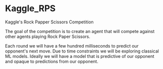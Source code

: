 # Kaggle_RPS
Kaggle's Rock Papper Scissors Competition

The goal of the competition is to create an agent that will compete against other agents playing Rock Paper Scissors.

Each round we will have a few hundred milliseconds to predict our opponent's next move. 
Due to time constraints we will be exploring classical ML models.
Ideally we will have a model that is predictive of our opponent and opaque to predictions from our opponent.
